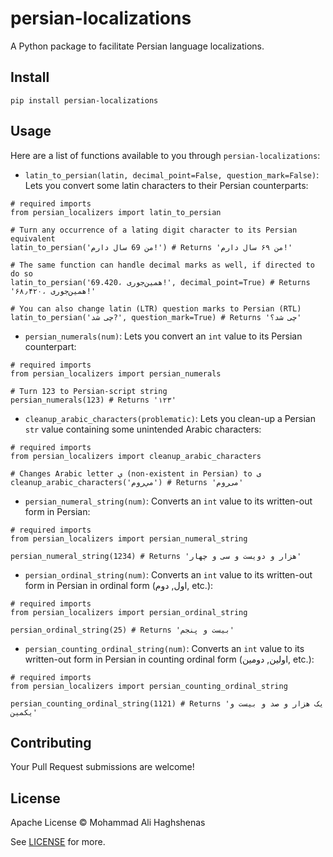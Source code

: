 # persian-localizations
A Python package to facilitate Persian language localizations.

## Install

```
pip install persian-localizations
```

## Usage
Here are a list of functions available to you through `persian-localizations`:

- `latin_to_persian(latin, decimal_point=False, question_mark=False)`: Lets you convert some latin characters to their Persian counterparts:
```
# required imports
from persian_localizers import latin_to_persian

# Turn any occurrence of a lating digit character to its Persian equivalent
latin_to_persian('من 69 سال دارم!') # Returns 'من ۶۹ سال دارم!'

# The same function can handle decimal marks as well, if directed to do so
latin_to_persian('69.420، همین‌جوری!', decimal_point=True) # Returns '۶۸٫۴۲۰، همین‌جوری!' 

# You can also change latin (LTR) question marks to Persian (RTL)
latin_to_persian('چی شد?', question_mark=True) # Returns 'چی شد؟'
```
- `persian_numerals(num)`: Lets you convert an `int` value to its Persian counterpart:
```
# required imports
from persian_localizers import persian_numerals

# Turn 123 to Persian-script string
persian_numerals(123) # Returns '۱۲۳'
```
- `cleanup_arabic_characters(problematic)`: Lets you clean-up a Persian `str` value containing some unintended Arabic characters:
```
# required imports
from persian_localizers import cleanup_arabic_characters

# Changes Arabic letter ي (non-existent in Persian) to ی
cleanup_arabic_characters('مي‌روم') # Returns 'می‌روم'
```
- `persian_numeral_string(num)`: Converts an `int` value to its written-out form in Persian:
```
# required imports
from persian_localizers import persian_numeral_string

persian_numeral_string(1234) # Returns 'هزار و دویست و سی و چهار'
```
- `persian_ordinal_string(num)`: Converts an `int` value to its written-out form in Persian in ordinal form (اول, دوم, etc.):
```
# required imports
from persian_localizers import persian_ordinal_string

persian_ordinal_string(25) # Returns 'بیست و پنجم'
```
- `persian_counting_ordinal_string(num)`: Converts an `int` value to its written-out form in Persian in counting ordinal form (اولین, دومین, etc.):
```
# required imports
from persian_localizers import persian_counting_ordinal_string

persian_counting_ordinal_string(1121) # Returns 'یک هزار و صد و بیست و یکمین'
```

## Contributing

Your Pull Request submissions are welcome!

## License

Apache License © Mohammad Ali Haghshenas

See [LICENSE](./LICENSE) for more.
